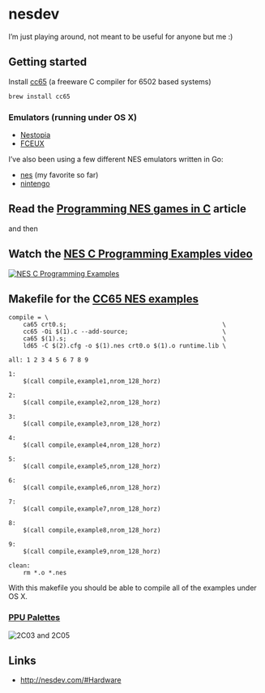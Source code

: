 # nesdev

I’m just playing around, not meant to be useful for anyone but me :)

## Getting started

Install [cc65](http://cc65.github.io/cc65/) (a freeware C compiler for 6502 based systems)

```bash
brew install cc65
```

### Emulators (running under OS X)

- [Nestopia](http://0ldsk00l.ca/nestopia/)
- [FCEUX](http://www.fceux.com/)

I’ve also been using a few different NES emulators written in Go:

 - [nes](https://github.com/fogleman/nes) (my favorite so far)
 - [nintengo](https://github.com/nwidger/nintengo)

## Read the [Programming NES games in C](http://shiru.untergrund.net/articles/programming_nes_games_in_c.htm) article

and then

## Watch the [NES C Programming Examples video](https://www.youtube.com/watch?v=jvgz5sY5xUw)

[![NES C Programming Examples](http://assets.c7.se/skitch/NES_C_Programming_Examples-20150812-214421.png)](https://www.youtube.com/watch?v=jvgz5sY5xUw)

## Makefile for the [CC65 NES examples](https://shiru.untergrund.net/files/src/cc65_nes_examples.zip)

```make
compile = \
	ca65 crt0.s;                                           \
	cc65 -Oi $(1).c --add-source;                          \
	ca65 $(1).s;                                           \
	ld65 -C $(2).cfg -o $(1).nes crt0.o $(1).o runtime.lib \

all: 1 2 3 4 5 6 7 8 9

1:
	$(call compile,example1,nrom_128_horz)

2:
	$(call compile,example2,nrom_128_horz)

3:
	$(call compile,example3,nrom_128_horz)

4:
	$(call compile,example4,nrom_128_horz)

5:
	$(call compile,example5,nrom_128_horz)

6:
	$(call compile,example6,nrom_128_horz)

7:
	$(call compile,example7,nrom_128_horz)

8:
	$(call compile,example8,nrom_128_horz)

9:
	$(call compile,example9,nrom_128_horz)

clean:
	rm *.o *.nes
```

With this makefile you should be able to compile all of the examples under OS X.

### [PPU Palettes](http://wiki.nesdev.com/w/index.php/PPU_palettes)

![2C03 and 2C05](http://assets.c7.se/skitch/PPU_palettes-20150812-233132.png)

## Links

 - <http://nesdev.com/#Hardware>
